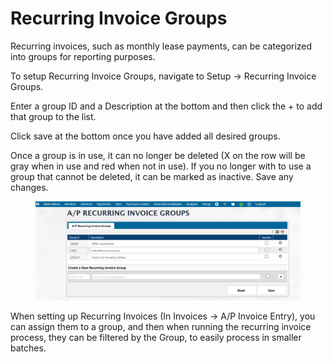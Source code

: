 # Recurring Invoice Groups

Recurring invoices, such as monthly lease payments, can be categorized into groups for reporting purposes.

To setup Recurring Invoice Groups, navigate to Setup -> Recurring Invoice Groups.

Enter a group ID and a Description at the bottom and then click the + to add that group to the list.

Click save at the bottom once you have added all desired groups.

Once a group is in use, it can no longer be deleted (X on the row will be gray when in use and red when not in use). If you no longer with to use a group that cannot be deleted, it can be marked as inactive. Save any changes.

<figure><img src="../../../.gitbook/assets/image (1646).png" alt=""><figcaption></figcaption></figure>

When setting up Recurring Invoices (In Invoices -> A/P Invoice Entry), you can assign them to a group, and then when running the recurring invoice process, they can be filtered by the Group, to easily process in smaller batches.
